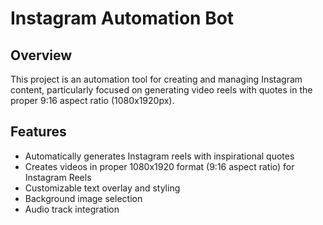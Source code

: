 # Instagram Automation Bot

## Overview
This project is an automation tool for creating and managing Instagram content, particularly focused on generating video reels with quotes in the proper 9:16 aspect ratio (1080x1920px).

## Features
- Automatically generates Instagram reels with inspirational quotes
- Creates videos in proper 1080x1920 format (9:16 aspect ratio) for Instagram Reels
- Customizable text overlay and styling
- Background image selection
- Audio track integration

